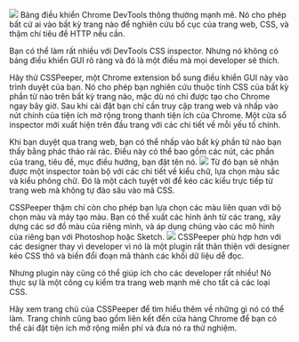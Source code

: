 ![](https://images.viblo.asia/4d3286d0-79e2-42fc-8495-d9adb89c3675.png)
Bảng điều khiển Chrome DevTools thông thường mạnh mẽ. Nó cho phép bất cứ ai  vào bất kỳ trang nào để nghiên cứu bố cục của trang web, CSS, và thậm chí tiêu đề HTTP nếu cần.

Bạn có thể làm rất nhiều với DevTools CSS inspector. Nhưng nó không có bảng điều khiển GUI rõ ràng và đó là một điều mà mọi developer sẽ thích.

Hãy thử  CSSPeeper, một Chrome extension bổ sung điều khiển GUI này vào trình duyệt của bạn. Nó cho phép bạn nghiên cứu thuộc tính CSS của bất kỳ phần tử nào trên bất kỳ trang nào, mặc dù nó chỉ được tạo cho Chrome ngay bây giờ.
Sau khi cài đặt bạn chỉ cần truy cập trang web và nhấp vào nút chính của tiện ích mở rộng trong thanh tiện ích của Chrome. Một cửa sổ inspector  mới xuất hiện trên đầu trang với các chi tiết về mỗi yếu tố chính.

Khi bạn duyệt qua trang web, bạn có thể nhấp vào bất kỳ phần tử nào bạn thấy bằng phác thảo rải rác. Điều này có thể bao gồm các nút, các phần của trang, tiêu đề, mục điều hướng, bạn đặt tên nó.
![](https://images.viblo.asia/7ef53ecc-8d23-4031-a590-26b18877ca05.jpg)
Từ đó bạn sẽ nhận được một inspector  toàn bộ với các chi tiết về kiểu chữ, lựa chọn màu sắc và kiểu phông chữ. Đó là một cách tuyệt vời để kéo các kiểu trực tiếp từ trang web mà không tự đào sâu vào mã CSS.

CSSPeeper thậm chí còn cho phép bạn lựa chọn các màu liên quan với bộ chọn màu và máy tạo màu. Bạn có thể xuất các hình ảnh từ các trang, xây dựng các sơ đồ màu của riêng mình, và áp dụng chúng vào các mô hình của riêng bạn với Photoshop hoặc Sketch.
![](https://images.viblo.asia/33a86612-c7d5-471e-8b83-8222489b1c7a.jpg)
CSSPeeper phù hợp hơn với các designer thay vì developer  vì nó là một plugin rất thân thiện với designer kéo CSS thô và biến đổi đoạn mã thành các khối dữ liệu dễ đọc.

Nhưng plugin này cũng có thể giúp ích cho các developer rất nhiều! Nó thực sự là một công cụ kiểm tra trang web mạnh mẽ cho tất cả các loại CSS.

Hãy xem trang chủ của CSSPeeper để tìm hiểu thêm về những gì nó có thể làm. Trang chính cũng bao gồm liên kết đến cửa hàng Chrome để bạn có thể cài đặt tiện ích mở rộng miễn phí và đưa nó ra thử nghiệm.